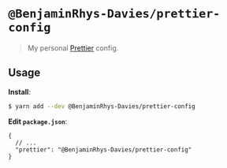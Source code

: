 # `@BenjaminRhys-Davies/prettier-config`

> My personal [Prettier](https://prettier.io) config.

## Usage

**Install**:

```bash
$ yarn add --dev @BenjaminRhys-Davies/prettier-config
```

**Edit `package.json`**:

```jsonc
{
  // ...
  "prettier": "@BenjaminRhys-Davies/prettier-config"
}
```